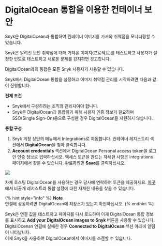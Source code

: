 # DigitalOcean 통합을 이용한 컨테이너 보안

Snyk은 DigitalOcean과 통합하여 컨테이너 이미지를 가져와 취약점을 모니터링할 수 있습니다.

Snyk은 알려진 보안 취약점에 대해 가져온 이미지(프로젝트)를 테스트하고 사용자가 설정한 빈도로 테스트하고 새로운 문제를 감지하면 경고합니다.

DigitalOcean과의 통합은 모든 Snyk 사용자가 사용할 수 있습니다.

Snyk에서 DigitalOcean 통합을 설정하고 이미지 취약점 관리를 시작하려면 다음과 같이 진행합니다.

**전제 조건**

* Snyk에서 구성하려는 조직의 관리자여야 합니다.
* Snyk은 DigitalOcean과 통합하기 위해 사용자 인증 정보가 필요하며 SSO(Single Sign-On)용으로 구성한 경우 DigitalOcean을 지원하지 않습니다.

**통합 구성**

1. Snyk 계정 상단의 메뉴에서 Integrations로 이동합니다. 컨테이너 레지스트리 섹션에서 **DigitalOcean**을 찾아 클릭합니다.
2. **Account credentials** 섹션에서 DigitalOcean Personal access token을 로그인 인증 정보로 입력하십시오. 액세스 토큰을 만드는 자세한 사항은 Integrations 페이지에서 찾을 수 있습니다. 완료하려면 **Save**를 클릭하십시오.

![](../../../../.gitbook/assets/mceclip0-10-.png)

자체 호스팅 DigitalOcean을 사용하는 경우 당사에 연락하여 토큰을 제공하세요. [이곳](../../integrate-self-hosted-container-registries/snyk-integration-to-self-hosted-container-registries.md)에서 비공개 레지스트리 통합 설정에 대한 자세한 내용을 찾을 수 있습니다.

{% hint style="info" %}
**Note**\
연결에 성공하려면 DigitalOcean에 저장소가 있는지 확인하십시오.
{% endhint %}

Snyk은 연결 값을 테스트하고 페이지를 다시 로드하여 이제 DigitalOcean 통합 정보를 표시하고 **Add your DigitalOcean images to Snyk** 버튼을 사용할 수 있습니다. DigitalOcenan 연결에 실패한 경우 **Connected to DigitalOcean** 섹션 아래에 알림이 나타납니다.\
이제 Snyk을 사용하여 DigitalOcean에서 이미지를 스캔할 수 있습니다.
